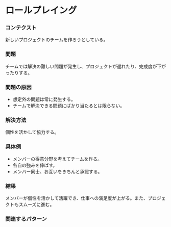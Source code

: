 ロールプレイング
=====================

### コンテクスト

新しいプロジェクトのチームを作ろうとしている。

### 問題

チームでは解決の難しい問題が発生し、プロジェクトが遅れたり、完成度が下がったりする。

### 問題の原因

- 想定外の問題は常に発生する。
- チームで解決できる問題にばかり当たるとは限らない。

### 解決方法

個性を活かして協力する。

### 具体例

- メンバーの得意分野を考えてチームを作る。
- 各自の強みを伸ばす。
- メンバー同士、お互いをきちんと承認する。

### 結果

メンバーが個性を活かして活躍でき、仕事への満足度が上がる。また、プロジェクトもスムーズに進む。

### 関連するパターン
